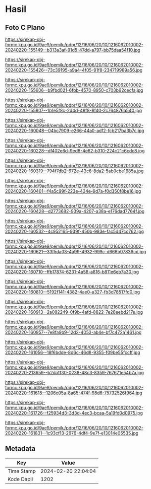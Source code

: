 # Hasil

## Foto C Plano

https://sirekap-obj-formc.kpu.go.id/9ae9/pemilu/pdpr/12/16/06/20/10/1216062010002-20240220-155149--b313a3af-91d5-47dd-a797-bb75daa54f10.jpg

https://sirekap-obj-formc.kpu.go.id/9ae9/pemilu/pdpr/12/16/06/20/10/1216062010002-20240220-155426--73c39195-a9a4-4f05-91f8-234719989a56.jpg

https://sirekap-obj-formc.kpu.go.id/9ae9/pemilu/pdpr/12/16/06/20/10/1216062010002-20240220-155606--b9fbd021-6fbb-4570-8950-c703b62cecfa.jpg

https://sirekap-obj-formc.kpu.go.id/9ae9/pemilu/pdpr/12/16/06/20/10/1216062010002-20240220-155807--1b1e5f8c-2d4d-48f8-8f40-2c764876a540.jpg

https://sirekap-obj-formc.kpu.go.id/9ae9/pemilu/pdpr/12/16/06/20/10/1216062010002-20240220-160048--04bc7909-e266-44a0-adf2-fcb217ba3b7c.jpg

https://sirekap-obj-formc.kpu.go.id/9ae9/pemilu/pdpr/12/16/06/20/10/1216062010002-20240220-160228--df402e6d-9ed8-4e82-b310-224c21c6cdc8.jpg

https://sirekap-obj-formc.kpu.go.id/9ae9/pemilu/pdpr/12/16/06/20/10/1216062010002-20240220-160319--794f7db2-672e-43c6-8da2-5ab0cbe1685a.jpg

https://sirekap-obj-formc.kpu.go.id/9ae9/pemilu/pdpr/12/16/06/20/10/1216062010002-20240220-160401--f4a5c99f-223e-434e-9d7a-f0d350f8be16.jpg

https://sirekap-obj-formc.kpu.go.id/9ae9/pemilu/pdpr/12/16/06/20/10/1216062010002-20240220-160428--d2773682-939a-4207-a38a-e176dad7764f.jpg

https://sirekap-obj-formc.kpu.go.id/9ae9/pemilu/pdpr/12/16/06/20/10/1216062010002-20240220-160532--4c952165-939f-450b-983e-fac5d47cc762.jpg

https://sirekap-obj-formc.kpu.go.id/9ae9/pemilu/pdpr/12/16/06/20/10/1216062010002-20240220-160621--33f5da03-4a99-4932-999c-d666b07836cd.jpg

https://sirekap-obj-formc.kpu.go.id/9ae9/pemilu/pdpr/12/16/06/20/10/1216062010002-20240220-160710--ffb17874-6231-4a58-a816-b811e6eb7a30.jpg

https://sirekap-obj-formc.kpu.go.id/9ae9/pemilu/pdpr/12/16/06/20/10/1216062010002-20240220-160810--5192f141-4382-4ae0-a327-fb3d78517fd0.jpg

https://sirekap-obj-formc.kpu.go.id/9ae9/pemilu/pdpr/12/16/06/20/10/1216062010002-20240220-160913--2a082249-0f9b-4afd-8822-7e28eebd217e.jpg

https://sirekap-obj-formc.kpu.go.id/9ae9/pemilu/pdpr/12/16/06/20/10/1216062010002-20240220-160957--7e8fa9b9-12d2-4053-ab4e-bf7c472a1461.jpg

https://sirekap-obj-formc.kpu.go.id/9ae9/pemilu/pdpr/12/16/06/20/10/1216062010002-20240220-161056--18f6bdde-8d6c-46d8-9355-f09be55fccff.jpg

https://sirekap-obj-formc.kpu.go.id/9ae9/pemilu/pdpr/12/16/06/20/10/1216062010002-20240220-213659--b2da1130-0238-48c3-8359-767671e54b7a.jpg

https://sirekap-obj-formc.kpu.go.id/9ae9/pemilu/pdpr/12/16/06/20/10/1216062010002-20240220-161618--1206c05a-8a65-474f-98d6-75732526f964.jpg

https://sirekap-obj-formc.kpu.go.id/9ae9/pemilu/pdpr/12/16/06/20/10/1216062010002-20240220-161726--f25934d3-3d3d-4ec3-bcaa-5a19fd0d0975.jpg

https://sirekap-obj-formc.kpu.go.id/9ae9/pemilu/pdpr/12/16/06/20/10/1216062010002-20240220-161831--1c93cf13-2676-4df4-9e7f-e13014e05535.jpg


## Metadata

| Key        | Value               |
| ---------- | ------------------- |
| Time Stamp | 2024-02-20 22:04:04 |
| Kode Dapil | 1202                |



